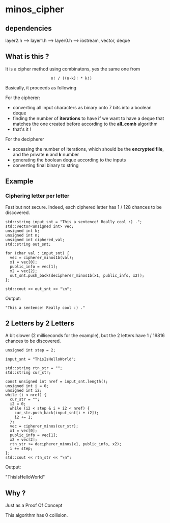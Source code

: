 # minos_cipher

## dependencies 

layer2.h --&gt; layer1.h --&gt; layer0.h --&gt; iostream, vector, deque

## What is this ?

It is a cipher method using combinatons, yes the same one from 

                        n! / ((n-k)! * k!)
                        
Basically, it proceeds as following

For the cipherer:

- converting all input characters as binary onto 7 bits into a boolean deque
- finding the number of **iterations** to have if we want to have a deque that matches the one created before according to the **all_comb** algorithm
- that's it !

For the decipherer

- accessing the number of iterations, which should be the **encrypted file**, and the private **n** and **k** number
- generating the boolean deque according to the inputs
- converting final binary to string

## Example

### Ciphering letter per letter

Fast but not secure. Indeed, each ciphered letter has 1 / 128 chances to be discovered.

```
std::string input_snt = "This a sentence! Really cool :) .";
std::vector<unsigned int> vec;
unsigned int k;
unsigned int n;
unsigned int ciphered_val;
std::string out_snt;

for (char val : input_snt) {
  vec = cipherer_minos1b(val);
  x1 = vec[0];
  public_info = vec[1];
  x2 = vec[2];
  out_snt.push_back(decipherer_minos1b(x1, public_info, x2));
};

std::cout << out_snt << "\n";

```

Output:

`"This a sentence! Really cool :) ."`

## 2 Letters by 2 Letters

A bit slower (2 milliseconds for the example), but the 2 letters have 1 / 19816 chances to be discovered.

```
unsigned int step = 2;

input_snt = "ThisIsHelloWorld";

std::string rtn_str = "";
std::string cur_str;

const unsigned int nref = input_snt.length();
unsigned int i = 0;
unsigned int i2;
while (i < nref) {
  cur_str = "";
  i2 = 0;
  while (i2 < step & i + i2 < nref) {
    cur_str.push_back(input_snt[i + i2]);
    i2 += 1;
  };
  vec = cipherer_minos(cur_str);
  x1 = vec[0];
  public_info = vec[1];
  x2 = vec[2];
  rtn_str += decipherer_minos(x1, public_info, x2);
  i += step;
};
std::cout << rtn_str << "\n";
```

Output:

"ThisIsHelloWorld"

## Why ?

Just as a Proof Of Concept

This algorithm has 0 collision. 



